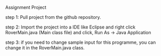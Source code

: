 Assignment Project

step 1: Pull project from the github repository.

step 2: Import the project into a IDE like Eclipse and right click RoverMain.java (Main class file) and 
click, Run As -> Java Application

step 3: if you need to change sample input for this programme, you can change it in the RoverMain.java class.
